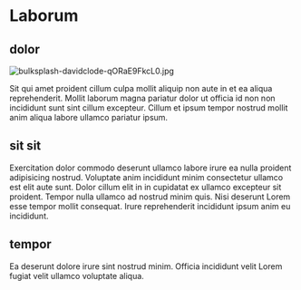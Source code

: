 # Laborum

## dolor

<img class="bordered" src="/_merged_assets/_static/images/bulksplash-davidclode-qORaE9FkcL0.jpg" alt="bulksplash-davidclode-qORaE9FkcL0.jpg" />

Sit qui amet proident cillum culpa mollit aliquip non aute in et ea aliqua reprehenderit. Mollit laborum magna pariatur dolor ut officia id non non incididunt sunt sint cillum excepteur. Cillum et ipsum tempor nostrud mollit anim aliqua labore ullamco pariatur ipsum.

## sit sit

Exercitation dolor commodo deserunt ullamco labore irure ea nulla proident adipisicing nostrud. Voluptate anim incididunt minim consectetur ullamco est elit aute sunt. Dolor cillum elit in in cupidatat ex ullamco excepteur sit proident. Tempor nulla ullamco ad nostrud minim quis. Nisi deserunt Lorem esse tempor mollit consequat. Irure reprehenderit incididunt ipsum anim eu incididunt.

## tempor

Ea deserunt dolore irure sint nostrud minim. Officia incididunt velit Lorem fugiat velit ullamco voluptate aliqua.